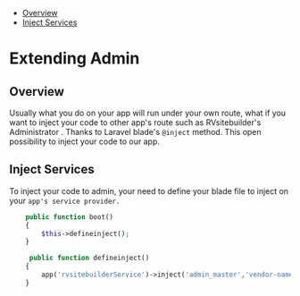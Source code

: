 - [Overview](#overview)
- [Inject Services](#inject-services)
# Extending Admin
## Overview

Usually what you do on your app will run under your own route, what if you want to inject your code to other app's route such as RVsitebuilder's Administrator . Thanks to Laravel blade's `@inject` method. This open possibility to inject your code to our app.

## Inject Services

To inject your code to admin, your need to define your blade file to inject on your `app's service provider.`
```php
    public function boot()
    {
        $this->defineinject();
    }

```

```php
     public function defineinject()
    {
        app('rvsitebuilderService')->inject('admin_master','vendor-name/package-name::your blade file');
    }
```


